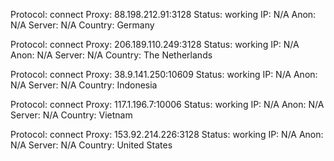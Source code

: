 Protocol: connect
Proxy: 88.198.212.91:3128
Status: working
IP: N/A
Anon: N/A
Server: N/A
Country: Germany

Protocol: connect
Proxy: 206.189.110.249:3128
Status: working
IP: N/A
Anon: N/A
Server: N/A
Country: The Netherlands

Protocol: connect
Proxy: 38.9.141.250:10609
Status: working
IP: N/A
Anon: N/A
Server: N/A
Country: Indonesia

Protocol: connect
Proxy: 117.1.196.7:10006
Status: working
IP: N/A
Anon: N/A
Server: N/A
Country: Vietnam

Protocol: connect
Proxy: 153.92.214.226:3128
Status: working
IP: N/A
Anon: N/A
Server: N/A
Country: United States


